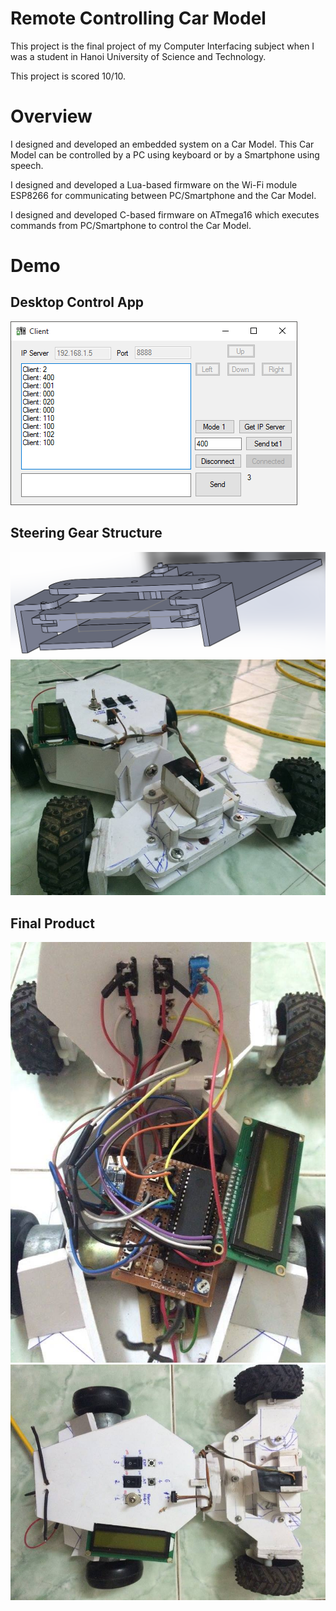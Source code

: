# Remote Controlling Car Model

This project is the final project of my Computer Interfacing subject when I was a student in Hanoi University of Science and Technology.

This project is scored 10/10.

# Overview

I designed and developed an embedded system on a Car Model. This Car Model can be controlled by a PC using keyboard or by a Smartphone using speech.

I designed and developed a Lua-based firmware on the Wi-Fi module ESP8266 for communicating between PC/Smartphone and the Car Model.

I designed and developed C-based firmware on ATmega16 which executes commands from PC/Smartphone to control the Car Model.

# Demo

## Desktop Control App

<img src="https://github.com/dao-duc-tung/Remote-Controlling-Car-Model/raw/master/media/desktopApp.png" alt="drawing"/>

## Steering Gear Structure

<img src="https://github.com/dao-duc-tung/Remote-Controlling-Car-Model/raw/master/media/co%20cau%20banh%20lai.PNG" alt="drawing"/>

<img src="https://github.com/dao-duc-tung/Remote-Controlling-Car-Model/raw/master/media/anh%20sp%203.jpg" alt="drawing"/>

## Final Product

<img src="https://github.com/dao-duc-tung/Remote-Controlling-Car-Model/raw/master/media/anh%20sp%201.jpg" alt="drawing"/>

<img src="https://github.com/dao-duc-tung/Remote-Controlling-Car-Model/raw/master/media/anh%20sp%202.jpg" alt="drawing"/>
